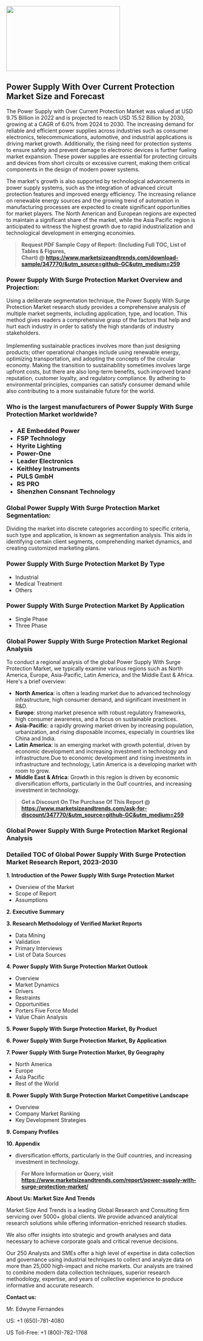 <p><img class="alignnone size-medium wp-image-20088" src="https://ffe5etoiles.com/wp-content/uploads/2024/12/MST1-300x171.png" alt="" width="300" height="171" /></p><h2>Power Supply With Over Current Protection Market Size and Forecast</h2><p>The Power Supply with Over Current Protection Market was valued at USD 9.75 Billion in 2022 and is projected to reach USD 15.52 Billion by 2030, growing at a CAGR of 6.0% from 2024 to 2030. The increasing demand for reliable and efficient power supplies across industries such as consumer electronics, telecommunications, automotive, and industrial applications is driving market growth. Additionally, the rising need for protection systems to ensure safety and prevent damage to electronic devices is further fueling market expansion. These power supplies are essential for protecting circuits and devices from short circuits or excessive current, making them critical components in the design of modern power systems.</p><p>The market's growth is also supported by technological advancements in power supply systems, such as the integration of advanced circuit protection features and improved energy efficiency. The increasing reliance on renewable energy sources and the growing trend of automation in manufacturing processes are expected to create significant opportunities for market players. The North American and European regions are expected to maintain a significant share of the market, while the Asia Pacific region is anticipated to witness the highest growth due to rapid industrialization and technological development in emerging economies.</p></p><blockquote id="" class=""><strong>Request PDF Sample Copy of Report: (Including Full TOC, List of Tables &amp; Figures, Chart)&nbsp;@&nbsp;<strong><a href="https://www.marketsizeandtrends.com/download-sample/347770/&utm_source=github-GC&utm_medium=259" target="_blank">https://www.marketsizeandtrends.com/download-sample/347770/&utm_source=github-GC&utm_medium=259</a></strong></strong></blockquote><h3 id="" class="">Power Supply With Surge Protection Market&nbsp;Overview and Projection:</h3><p id="" class="">Using a deliberate segmentation technique, the Power Supply With Surge Protection Market research study provides a comprehensive analysis of multiple market segments, including application, type, and location. This method gives readers a comprehensive grasp of the factors that help and hurt each industry in order to satisfy the high standards of industry stakeholders. <br /> <br />Implementing sustainable practices involves more than just designing products; other operational changes include using renewable energy, optimizing transportation, and adopting the concepts of the circular economy. Making the transition to sustainability sometimes involves large upfront costs, but there are also long-term benefits, such improved brand reputation, customer loyalty, and regulatory compliance. By adhering to environmental principles, companies can satisfy consumer demand while also contributing to a more sustainable future for the world.</p><h3 id="" class="">Who is the largest manufacturers of&nbsp;Power Supply With Surge Protection Market worldwide?</h3><h3 class=""><p><ul><li>AE Embedded Power </li><li> FSP Technology </li><li> Hyrite Lighting </li><li> Power-One </li><li> Leader Electronics </li><li> Keithley Instruments </li><li> PULS GmbH </li><li> RS PRO </li><li> Shenzhen Consnant Technology</li></ul></p></h3><h3 id="" class="">Global&nbsp;Power Supply With Surge Protection Market Segmentation:</h3><p id="" class="">Dividing the market into discrete categories according to specific criteria, such type and application, is known as segmentation analysis. This aids in identifying certain client segments, comprehending market dynamics, and creating customized marketing plans.</p><h3 id="" class="">Power Supply With Surge Protection Market&nbsp;By Type</h3><p><p><ul><li>Industrial</li><li> Medical Treatment</li><li> Others</p></li></ul></p></p><h3 id="" class="">Power Supply With Surge Protection Market&nbsp;By Application</h3><p class=""><p><ul><li>Single Phase</li><li> Three Phase</li></ul></p></p><h3 id="" class="">Global Power Supply With Surge Protection Market Regional Analysis</h3><p id="" class="">To conduct a regional analysis of the global Power Supply With Surge Protection Market, we typically examine various regions such as North America, Europe, Asia-Pacific, Latin America, and the Middle East &amp; Africa. Here's a brief overview:</p><ul><li><strong>North America</strong>: is often a leading market due to advanced technology infrastructure, high consumer demand, and significant investment in R&amp;D.</li><li><strong>Europe</strong>: strong market presence with robust regulatory frameworks, high consumer awareness, and a focus on sustainable practices.</li><li><strong>Asia-Pacific</strong>: a rapidly growing market driven by increasing population, urbanization, and rising disposable incomes, especially in countries like China and India.</li><li><strong>Latin America</strong>: is an emerging market with growth potential, driven by economic development and increasing investment in technology and infrastructure.Due to economic development and rising investments in infrastructure and technology, Latin America is a developing market with room to grow.</li><li><strong>Middle East &amp; Africa</strong>: Growth in this region is driven by economic diversification efforts, particularly in the Gulf countries, and increasing investment in technology.</li></ul><blockquote id="" class=""><strong>Get a Discount On The Purchase Of This Report @ <strong><a href="https://www.marketsizeandtrends.com/ask-for-discount/347770/&utm_source=github-GC&utm_medium=259" target="_blank">https://www.marketsizeandtrends.com/ask-for-discount/347770/&utm_source=github-GC&utm_medium=259</a></strong></strong></blockquote><h3 id="" class="">Global Power Supply With Surge Protection Market Regional Analysis</h3><h3 id="" class="">Detailed TOC of Global Power Supply With Surge Protection Market Research Report, 2023-2030</h3><p id="" class=""><strong>1. Introduction of the Power Supply With Surge Protection Market</strong></p><ul><li>Overview of the Market</li><li>Scope of Report</li><li>Assumptions</li></ul><p id="" class=""><strong>2. Executive Summary</strong></p><p id="" class=""><strong>3. Research Methodology of Verified Market Reports</strong></p><ul><li>Data Mining</li><li>Validation</li><li>Primary Interviews</li><li>List of Data Sources</li></ul><p id="" class=""><strong>4. Power Supply With Surge Protection Market Outlook</strong></p><ul><li>Overview</li><li>Market Dynamics</li><li>Drivers</li><li>Restraints</li><li>Opportunities</li><li>Porters Five Force Model</li><li>Value Chain Analysis</li></ul><p id="" class=""><strong>5. Power Supply With Surge Protection Market, By Product</strong></p><p id="" class=""><strong>6. Power Supply With Surge Protection Market, By Application</strong></p><p id="" class=""><strong>7. Power Supply With Surge Protection Market, By Geography</strong></p><ul><li>North America</li><li>Europe</li><li>Asia Pacific</li><li>Rest of the World</li></ul><p id="" class=""><strong>8. Power Supply With Surge Protection Market Competitive Landscape</strong></p><ul><li>Overview</li><li>Company Market Ranking</li><li>Key Development Strategies</li></ul><p id="" class=""><strong>9. Company Profiles</strong></p><p id="" class=""><strong>10. Appendix</strong></p><ul><li>diversification efforts, particularly in the Gulf countries, and increasing investment in technology.</li></ul><blockquote id="" class=""><strong>For More Information or Query, visit <strong><strong><a href="https://www.marketsizeandtrends.com/report/power-supply-with-surge-protection-market/" target="_blank">https://www.marketsizeandtrends.com/report/power-supply-with-surge-protection-market/</a></strong></strong></strong></blockquote><p id="" class=""><strong>About Us: Market Size And Trends</strong></p><p id="" class="">Market Size And Trends is a leading Global Research and Consulting firm servicing over 5000+ global clients. We provide advanced analytical research solutions while offering information-enriched research studies.</p><p id="" class="">We also offer insights into strategic and growth analyses and data necessary to achieve corporate goals and critical revenue decisions.</p><p id="" class="">Our 250 Analysts and SMEs offer a high level of expertise in data collection and governance using industrial techniques to collect and analyze data on more than 25,000 high-impact and niche markets. Our analysts are trained to combine modern data collection techniques, superior research methodology, expertise, and years of collective experience to produce informative and accurate research.</p><p id="" class=""><strong>Contact us:</strong></p><p id="" class="">Mr. Edwyne Fernandes</p><p id="" class="">US: +1 (650)-781-4080</p><p id="" class="">US Toll-Free: +1 (800)-782-1768</p>
